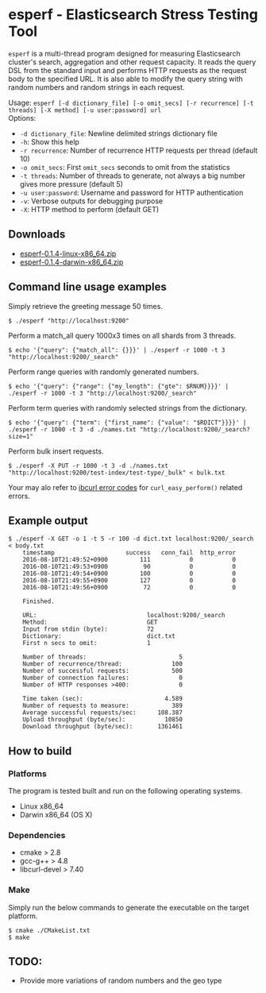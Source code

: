 # esperf - Elasticsearch Stress Testing Tool 

`esperf` is a multi-thread program designed for measuring Elasticsearch cluster's search, aggregation and other request capacity.
It reads the query DSL from the standard input and performs HTTP requests as the request body to the specified URL.
It is also able to modify the query string with random numbers and random strings in each request.

Usage: `esperf [-d dictionary_file] [-o omit_secs] [-r recurrence] [-t threads] [-X method] [-u user:password] url`  
Options:  
- `-d dictionary_file`: Newline delimited strings dictionary file 
- `-h`: Show this help
- `-r recurrence`: Number of recurrence HTTP requests per thread (default 10)
- `-o omit_secs`: First `omit_secs` seconds to omit from the statistics 
- `-t threads`: Number of threads to generate, not always a big number gives more pressure (default 5)
- `-u user:password`: Username and password for HTTP authentication 
- `-v`: Verbose outputs for debugging purpose
- `-X`: HTTP method to perform (default GET)

## Downloads

- [esperf-0.1.4-linux-x86_64.zip](https://github.com/kosho/esperf/releases/download/0.1.4/esperf-0.1.4-linux-x86_64.zip)
- [esperf-0.1.4-darwin-x86_64.zip](https://github.com/kosho/esperf/releases/download/0.1.4/esperf-0.1.4-darwin-x86_64.zip)

## Command line usage examples

Simply retrieve the greeting message 50 times.

    $ ./esperf "http://localhost:9200"

Perform a match_all query 1000x3 times on all shards from 3 threads.

    $ echo '{"query": {"match_all": {}}}' | ./esperf -r 1000 -t 3 "http://localhost:9200/_search"

Perform range queries with randomly generated numbers.

    $ echo '{"query": {"range": {"my_length": {"gte": $RNUM}}}}' |  ./esperf -r 1000 -t 3 "http://localhost:9200/_search"

Perform term queries with randomly selected strings from the dictionary.
    
    $ echo '{"query": {"term": {"first_name": {"value": "$RDICT"}}}}' | ./esperf -r 1000 -t 3 -d ./names.txt "http://localhost:9200/_search?size=1"

Perform bulk insert requests.

    $ ./esperf -X PUT -r 1000 -t 3 -d ./names.txt "http://localhost:9200/test-index/test-type/_bulk" < bulk.txt

Your may alo refer to [ibcurl error codes](https://curl.haxx.se/libcurl/c/libcurl-errors.html) for `curl_easy_perform()` related errors.

## Example output

```
$ ./esperf -X GET -o 1 -t 5 -r 100 -d dict.txt localhost:9200/_search < body.txt
    timestamp                    success   conn_fail  http_error
    2016-08-10T21:49:52+0900         111           0           0
    2016-08-10T21:49:53+0900          90           0           0
    2016-08-10T21:49:54+0900         100           0           0
    2016-08-10T21:49:55+0900         127           0           0
    2016-08-10T21:49:56+0900          72           0           0
    
    Finished.
    
    URL:                               localhost:9200/_search
    Method:                            GET
    Input from stdin (byte):           72
    Dictionary:                        dict.txt
    First n secs to omit:              1
    
    Number of threads:                          5
    Number of recurrence/thread:              100
    Number of successful requests:            500
    Number of connection failures:              0
    Number of HTTP responses >400:              0
    
    Time taken (sec):                       4.589
    Number of requests to measure:            389
    Average successful requests/sec:      108.387
    Upload throughput (byte/sec):           10850
    Download throughput (byte/sec):       1361461
```

## How to build

### Platforms

The program is tested built and run on the following operating systems.

- Linux x86_64
- Darwin x86_64 (OS X)

### Dependencies

- cmake > 2.8
- gcc-g++ > 4.8
- libcurl-devel > 7.40

### Make

Simply run the below commands to generate the executable on the target platform.

    $ cmake ./CMakeList.txt
    $ make

## TODO:

- Provide more variations of random numbers and the geo type
